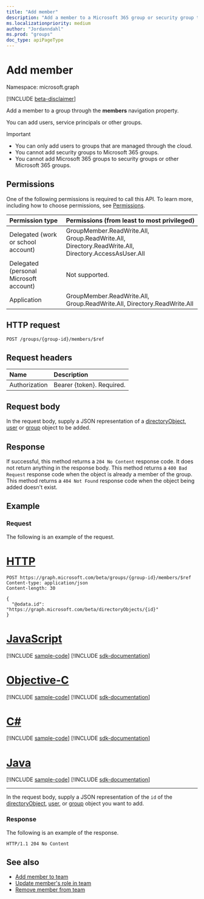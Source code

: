 ```yaml
---
title: "Add member"
description: "Add a member to a Microsoft 365 group or security group through the **members** navigation property."
ms.localizationpriority: medium
author: "Jordanndahl"
ms.prod: "groups"
doc_type: apiPageType
---
```


# Add member

Namespace: microsoft.graph

[!INCLUDE [beta-disclaimer](../../includes/beta-disclaimer.md)]

Add a member to a group through the **members** navigation property.

You can add users, service principals or other groups. 

> [!Important]
> + You can only add users to groups that are managed through the cloud.
> + You cannot add security groups to Microsoft 365 groups.
> + You cannot add Microsoft 365 groups to security groups or other Microsoft 365 groups.

## Permissions
One of the following permissions is required to call this API. To learn more, including how to choose permissions, see [Permissions](/graph/permissions-reference).

|Permission type      | Permissions (from least to most privileged)              |
|:--------------------|:---------------------------------------------------------|
|Delegated (work or school account) | GroupMember.ReadWrite.All, Group.ReadWrite.All, Directory.ReadWrite.All, Directory.AccessAsUser.All    |
|Delegated (personal Microsoft account) | Not supported.    |
|Application | GroupMember.ReadWrite.All, Group.ReadWrite.All, Directory.ReadWrite.All |

## HTTP request
<!-- { "blockType": "ignored" } -->
```http
POST /groups/{group-id}/members/$ref
```

## Request headers
| Name | Description|
|:---- |:-----------|
| Authorization | Bearer {token}. Required. |

## Request body
In the request body, supply a JSON representation of a [directoryObject](../resources/directoryobject.md), [user](../resources/user.md) or [group](../resources/group.md) object to be added.

## Response
If successful, this method returns a `204 No Content` response code. It does not return anything in the response body. This method returns a `400 Bad Request` response code when the object is already a member of the group. This method returns a `404 Not Found` response code when the object being added doesn't exist. 

## Example
### Request
The following is an example of the request.

# [HTTP](#tab/http)
<!-- {
  "blockType": "request",
  "name": "add_group_member"
}-->
```http
POST https://graph.microsoft.com/beta/groups/{group-id}/members/$ref
Content-type: application/json
Content-length: 30

{
  "@odata.id": "https://graph.microsoft.com/beta/directoryObjects/{id}"
}
```
# [JavaScript](#tab/javascript)
[!INCLUDE [sample-code](../includes/snippets/javascript/add-group-member-javascript-snippets.md)]
[!INCLUDE [sdk-documentation](../includes/snippets/snippets-sdk-documentation-link.md)]

# [Objective-C](#tab/objc)
[!INCLUDE [sample-code](../includes/snippets/objc/add-group-member-objc-snippets.md)]
[!INCLUDE [sdk-documentation](../includes/snippets/snippets-sdk-documentation-link.md)]

# [C#](#tab/csharp)
[!INCLUDE [sample-code](../includes/snippets/csharp/add-group-member-csharp-snippets.md)]
[!INCLUDE [sdk-documentation](../includes/snippets/snippets-sdk-documentation-link.md)]

# [Java](#tab/java)
[!INCLUDE [sample-code](../includes/snippets/java/add-group-member-java-snippets.md)]
[!INCLUDE [sdk-documentation](../includes/snippets/snippets-sdk-documentation-link.md)]

---

In the request body, supply a JSON representation of the `id` of the [directoryObject](../resources/directoryobject.md), [user](../resources/user.md), or [group](../resources/group.md) object you want to add.

### Response
The following is an example of the response.

<!-- {
  "blockType": "response"
} -->
```http
HTTP/1.1 204 No Content
```

## See also
- [Add member to team](team-post-members.md)
- [Update member's role in team](team-update-members.md)
- [Remove member from team](team-delete-members.md)

<!-- uuid: 8fcb5dbc-d5aa-4681-8e31-b001d5168d79
2015-10-25 14:57:30 UTC -->
<!--
{
  "type": "#page.annotation",
  "description": "Create member",
  "keywords": "",
  "section": "documentation",
  "tocPath": "",
  "suppressions": [
  ]
}
-->


